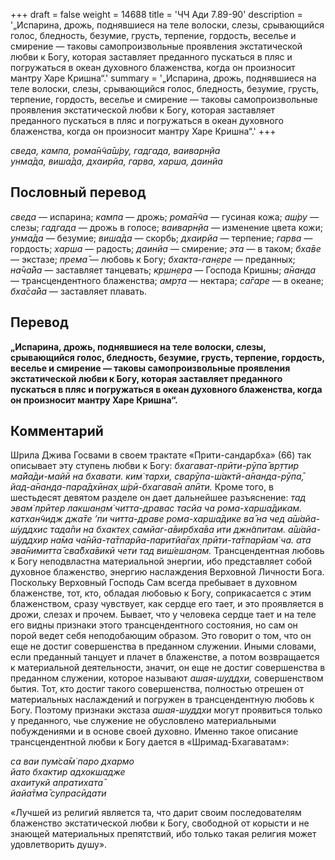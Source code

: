 +++
draft = false
weight = 14688
title = 'ЧЧ Ади 7.89-90'
description = '„Испарина, дрожь, поднявшиеся на теле волоски, слезы, срывающийся голос, бледность, безумие, грусть, терпение, гордость, веселье и смирение — таковы самопроизвольные проявления экстатической любви к Богу, которая заставляет преданного пускаться в пляс и погружаться в океан духовного блаженства, когда он произносит мантру Харе Кришна“.'
summary = '„Испарина, дрожь, поднявшиеся на теле волоски, слезы, срывающийся голос, бледность, безумие, грусть, терпение, гордость, веселье и смирение — таковы самопроизвольные проявления экстатической любви к Богу, которая заставляет преданного пускаться в пляс и погружаться в океан духовного блаженства, когда он произносит мантру Харе Кришна“.'
+++

_сведа, кампа, рома̄н̃ча̄ш́ру, гадгада, ваиварн̣йа  
унма̄да, виша̄да, дхаирйа, гарва, харша, даинйа_

## Пословный перевод

_сведа_ — испарина; _кампа_ — дрожь; _рома̄н̃ча_ — гусиная кожа; _аш́ру_ — слезы; _гадгада_ — дрожь в голосе; _ваиварн̣йа_ — изменение цвета кожи; _унма̄да_ — безумие; _виша̄да_ — скорбь; _дхаирйа_ — терпение; _гарва_ — гордость; _харша_ — радость; _даинйа_ — смирение; _эта_ — в таком; _бха̄ве_ — экстазе; _према̄_ — любовь к Богу; _бхакта_\-_ган̣ере_ — преданных; _на̄ча̄йа_ — заставляет танцевать; _кр̣шн̣ера_ — Господа Кришны; _а̄нанда_ — трансцендентного блаженства; _амр̣та_ — нектара; _са̄гаре_ — в океане; _бха̄са̄йа_ — заставляет плавать.

## Перевод

**„Испарина, дрожь, поднявшиеся на теле волоски, слезы, срывающийся голос, бледность, безумие, грусть, терпение, гордость, веселье и смирение — таковы самопроизвольные проявления экстатической любви к Богу, которая заставляет преданного пускаться в пляс и погружаться в океан духовного блаженства, когда он произносит мантру Харе Кришна“.**

## Комментарий

Шрила Джива Госвами в своем трактате «Прити-сандарбха» (66) так описывает эту ступень любви к Богу: _бхагават-прӣти-рӯпа̄ вр̣ттир ма̄йа̄ди-майӣ на бхавати. ким̇ тархи, сварӯпа-ш́актй-а̄нанда-рӯпа̄, йад-а̄нанда-пара̄дхӣнах̣ ш́рӣ-бхагава̄н апӣти._ Кроме того, в шестьдесят девятом разделе он дает дальнейшее разъяснение: _тад эвам̇ прӣтер лакшан̣ам̇ читта-дравас тасйа ча рома-харша̄дикам. катхан̃чидж джа̄те ’пи читта-драве рома-харша̄дике ва̄ на чед а̄ш́айа-ш́уддхис тада̄пи на бхактех̣ самйаг-а̄вирбха̄ва ити джн̃апитам. а̄ш́айа-ш́уддхир на̄ма ча̄нйа-та̄тпарйа-паритйа̄гах̣ прӣти-та̄тпарйам̇ ча. ата эва̄нимитта̄ сва̄бха̄викӣ чети тад виш́ешан̣ам._ Трансцендентная любовь к Богу неподвластна материальной энергии, ибо представляет собой духовное блаженство, энергию наслаждения Верховной Личности Бога. Поскольку Верховный Господь Сам всегда пребывает в духовном блаженстве, тот, кто, обладая любовью к Богу, соприкасается с этим блаженством, сразу чувствует, как сердце его тает, и это проявляется в дрожи, слезах и прочем. Бывает, что у человека сердце тает и на теле его видны признаки этого трансцендентного состояния, но сам он порой ведет себя неподобающим образом. Это говорит о том, что он еще не достиг совершенства в преданном служении. Иными словами, если преданный танцует и плачет в блаженстве, а потом возвращается к материальной деятельности, значит, он еще не достиг совершенства в преданном служении, которое называют _ашая-шуддхи,_ совершенством бытия. Тот, кто достиг такого совершенства, полностью отрешен от материальных наслаждений и погружен в трансцендентную любовь к Богу. Поэтому признаки экстаза _ашая-шуддхи_ могут проявиться только у преданного, чье служение не обусловлено материальными побуждениями и в основе своей духовно. Именно такое описание трансцендентной любви к Богу дается в «Шримад-Бхагаватам»:

_са ваи пум̇са̄м̇ паро дхармо  
йато бхактир адхокшадже  
ахаитукй апратихата̄  
йайа̄тма̄ супрасӣдати_

«Лучшей из религий является та, что дарит своим последователям блаженство экстатической любви к Богу, свободной от корысти и не знающей материальных препятствий, ибо только такая религия может удовлетворить душу».

